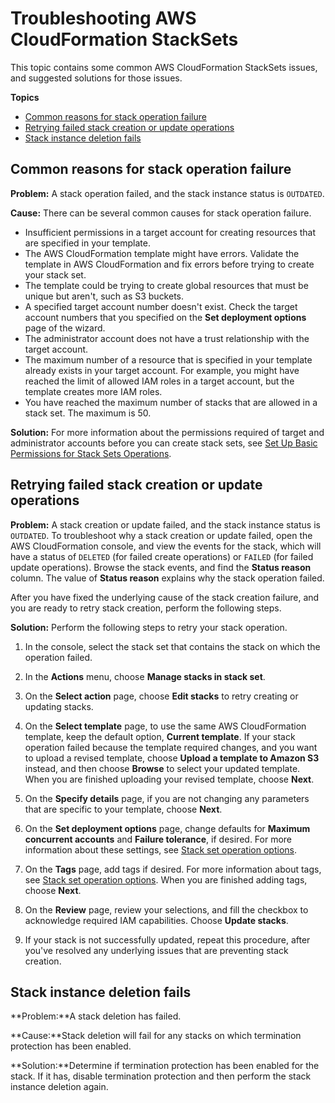 # Troubleshooting AWS CloudFormation StackSets<a name="stacksets-troubleshooting"></a>

This topic contains some common AWS CloudFormation StackSets issues, and suggested solutions for those issues\.

**Topics**
+ [Common reasons for stack operation failure](#w2922ab1c19c25b6)
+ [Retrying failed stack creation or update operations](#w2922ab1c19c25b8)
+ [Stack instance deletion fails](#stack-instance-delete-fails)

## Common reasons for stack operation failure<a name="w2922ab1c19c25b6"></a>

**Problem:** A stack operation failed, and the stack instance status is `OUTDATED`\.

**Cause:** There can be several common causes for stack operation failure\.
+ Insufficient permissions in a target account for creating resources that are specified in your template\.
+ The AWS CloudFormation template might have errors\. Validate the template in AWS CloudFormation and fix errors before trying to create your stack set\.
+ The template could be trying to create global resources that must be unique but aren't, such as S3 buckets\.
+ A specified target account number doesn't exist\. Check the target account numbers that you specified on the **Set deployment options** page of the wizard\.
+ The administrator account does not have a trust relationship with the target account\.
+ The maximum number of a resource that is specified in your template already exists in your target account\. For example, you might have reached the limit of allowed IAM roles in a target account, but the template creates more IAM roles\.
+ You have reached the maximum number of stacks that are allowed in a stack set\. The maximum is 50\.

**Solution:** For more information about the permissions required of target and administrator accounts before you can create stack sets, see [Set Up Basic Permissions for Stack Sets Operations](stacksets-prereqs.md#stacksets-prereqs-accountsetup)\.

## Retrying failed stack creation or update operations<a name="w2922ab1c19c25b8"></a>

**Problem:** A stack creation or update failed, and the stack instance status is `OUTDATED`\. To troubleshoot why a stack creation or update failed, open the AWS CloudFormation console, and view the events for the stack, which will have a status of `DELETED` \(for failed create operations\) or `FAILED` \(for failed update operations\)\. Browse the stack events, and find the **Status reason** column\. The value of **Status reason** explains why the stack operation failed\.

After you have fixed the underlying cause of the stack creation failure, and you are ready to retry stack creation, perform the following steps\.

**Solution:** Perform the following steps to retry your stack operation\.

1. In the console, select the stack set that contains the stack on which the operation failed\.

1. In the **Actions** menu, choose **Manage stacks in stack set**\.

1. On the **Select action** page, choose **Edit stacks** to retry creating or updating stacks\.

1. On the **Select template** page, to use the same AWS CloudFormation template, keep the default option, **Current template**\. If your stack operation failed because the template required changes, and you want to upload a revised template, choose **Upload a template to Amazon S3** instead, and then choose **Browse** to select your updated template\. When you are finished uploading your revised template, choose **Next**\.

1. On the **Specify details** page, if you are not changing any parameters that are specific to your template, choose **Next**\.

1. On the **Set deployment options** page, change defaults for **Maximum concurrent accounts** and **Failure tolerance**, if desired\. For more information about these settings, see [Stack set operation options](stacksets-concepts.md#stackset-ops-options)\.

1. On the **Tags** page, add tags if desired\. For more information about tags, see [Stack set operation options](stacksets-concepts.md#stackset-ops-options)\. When you are finished adding tags, choose **Next**\.

1. On the **Review** page, review your selections, and fill the checkbox to acknowledge required IAM capabilities\. Choose **Update stacks**\.

1. If your stack is not successfully updated, repeat this procedure, after you've resolved any underlying issues that are preventing stack creation\.

## Stack instance deletion fails<a name="stack-instance-delete-fails"></a>

**Problem:**A stack deletion has failed\.

**Cause:**Stack deletion will fail for any stacks on which termination protection has been enabled\. 

**Solution:**Determine if termination protection has been enabled for the stack\. If it has, disable termination protection and then perform the stack instance deletion again\.